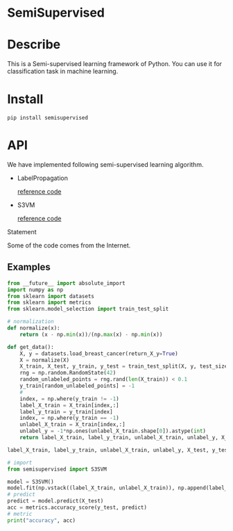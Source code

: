 # SemiSupervised



# Describe



This is a Semi-supervised learning framework of Python. You can use it for classification task in machine learning.

 

# Install



```
pip install semisupervised
```





# API



We have implemented following semi-supervised learning algorithm. 



- LabelPropagation

   [reference code](https://scikit-learn.org/stable/modules/generated/sklearn.semi_supervised.LabelPropagation.html#sklearn.semi_supervised.LabelPropagation)

- S3VM 

  [reference code](<https://github.com/d12306/Implementation-of-Transductive-SVM-Sklearn-Compatible>)

  



Statement

Some of the code comes from the Internet.

## Examples



```python
from __future__ import absolute_import
import numpy as np
from sklearn import datasets
from sklearn import metrics
from sklearn.model_selection import train_test_split

# normalization
def normalize(x):
	return (x - np.min(x))/(np.max(x) - np.min(x))

def get_data():
	X, y = datasets.load_breast_cancer(return_X_y=True)
	X = normalize(X)
	X_train, X_test, y_train, y_test = train_test_split(X, y, test_size = 0.6, random_state = 0)
	rng = np.random.RandomState(42)
	random_unlabeled_points = rng.rand(len(X_train)) < 0.1
	y_train[random_unlabeled_points] = -1
	# 
	index, = np.where(y_train != -1)
	label_X_train = X_train[index,:]
	label_y_train = y_train[index]
	index, = np.where(y_train == -1)
	unlabel_X_train = X_train[index,:]
	unlabel_y = -1*np.ones(unlabel_X_train.shape[0]).astype(int)
	return label_X_train, label_y_train, unlabel_X_train, unlabel_y, X_test, y_test

label_X_train, label_y_train, unlabel_X_train, unlabel_y, X_test, y_test = get_data()

# import 
from semisupervised import S3SVM

model = S3SVM()
model.fit(np.vstack((label_X_train, unlabel_X_train)), np.append(label_y_train, unlabel_y))
# predict
predict = model.predict(X_test)
acc = metrics.accuracy_score(y_test, predict)
# metric
print("accuracy", acc)
```

